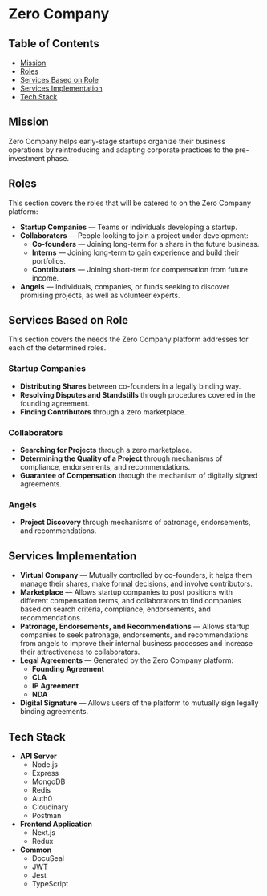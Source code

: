 # Zero Company

## Table of Contents

- [Mission](#mission)
- [Roles](#roles)
- [Services Based on Role](#services-based-on-role)
- [Services Implementation](#services-implementation)
- [Tech Stack](#tech-stack)

## Mission

Zero Company helps early-stage startups organize their business operations by reintroducing and adapting corporate practices to the pre-investment phase.

## Roles

This section covers the roles that will be catered to on the Zero Company platform:

- **Startup Companies** — Teams or individuals developing a startup.
- **Collaborators** — People looking to join a project under development:
  - **Co-founders** — Joining long-term for a share in the future business.
  - **Interns** — Joining long-term to gain experience and build their portfolios.
  - **Contributors** — Joining short-term for compensation from future income.
- **Angels** — Individuals, companies, or funds seeking to discover promising projects, as well as volunteer experts.

## Services Based on Role

This section covers the needs the Zero Company platform addresses for each of the determined roles.

### Startup Companies

- **Distributing Shares** between co-founders in a legally binding way.
- **Resolving Disputes and Standstills** through procedures covered in the founding agreement.
- **Finding Contributors** through a zero marketplace.

### Collaborators

- **Searching for Projects** through a zero marketplace.
- **Determining the Quality of a Project** through mechanisms of compliance, endorsements, and recommendations.
- **Guarantee of Compensation** through the mechanism of digitally signed agreements.

### Angels

- **Project Discovery** through mechanisms of patronage, endorsements, and recommendations.

## Services Implementation

- **Virtual Company** — Mutually controlled by co-founders, it helps them manage their shares, make formal decisions, and involve contributors.
- **Marketplace** — Allows startup companies to post positions with different compensation terms, and collaborators to find companies based on search criteria, compliance, endorsements, and recommendations.
- **Patronage, Endorsements, and Recommendations** — Allows startup companies to seek patronage, endorsements, and recommendations from angels to improve their internal business processes and increase their attractiveness to collaborators.
- **Legal Agreements** — Generated by the Zero Company platform:
  - **Founding Agreement**
  - **CLA**
  - **IP Agreement**
  - **NDA**
- **Digital Signature** — Allows users of the platform to mutually sign legally binding agreements.

## Tech Stack

- **API Server**
  - Node.js
  - Express
  - MongoDB
  - Redis
  - Auth0
  - Cloudinary
  - Postman
- **Frontend Application**
  - Next.js
  - Redux
- **Common**
  - DocuSeal
  - JWT
  - Jest
  - TypeScript
